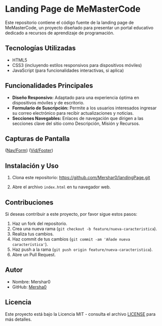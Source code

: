 # Landing Page de MeMasterCode

Este repositorio contiene el código fuente de la landing page de MeMasterCode, un proyecto diseñado para presentar un portal educativo dedicado a recursos de aprendizaje de programación.

## Tecnologías Utilizadas

- HTML5
- CSS3 (incluyendo estilos responsivos para dispositivos móviles)
- JavaScript (para funcionalidades interactivas, si aplica)

## Funcionalidades Principales

- **Diseño Responsivo:** Adaptado para una experiencia óptima en dispositivos móviles y de escritorio.
- **Formulario de Suscripción:** Permite a los usuarios interesados ingresar su correo electrónico para recibir actualizaciones y noticias.
- **Secciones Navegables:** Enlaces de navegación que dirigen a las secciones clave del sitio como Descripción, Misión y Recursos.

## Capturas de Pantalla

([Nav/Form](https://github.com/Mershar0/landingPage/blob/main/screenshots/ima%201.png))
([Vid/Footer](https://github.com/Mershar0/landingPage/blob/main/screenshots/ima%202.png))

## Instalación y Uso

1. Clona este repositorio:
https://github.com/Mershar0/landingPage.git

2. Abre el archivo `index.html` en tu navegador web.

## Contribuciones

Si deseas contribuir a este proyecto, por favor sigue estos pasos:

1. Haz un fork del repositorio.
2. Crea una nueva rama (`git checkout -b feature/nueva-caracteristica`).
3. Realiza tus cambios.
4. Haz commit de tus cambios (`git commit -am 'Añade nueva característica'`).
5. Haz push a la rama (`git push origin feature/nueva-caracteristica`).
6. Abre un Pull Request.

## Autor

- Nombre: Mershar0
- GitHub: [Mersha0](github.com/Mershar0)

## Licencia

Este proyecto está bajo la Licencia MIT - consulta el archivo [LICENSE](LICENSE) para más detalles.
